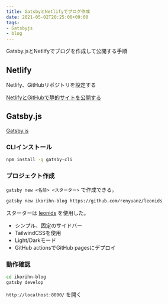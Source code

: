 ```yaml
---
title: GatsbyとNetlifyでブログ作成
date: 2021-05-02T20:25:00+09:00
tags:
- Gatsbyjs
- blog
---
```


Gatsby.jsとNetlifyでブログを作成して公開する手順

## Netlify

Netlify、GitHubリポジトリを設定する

[NetlifyとGitHubで静的サイトを公開する](note/NetlifyとGitHubで静的サイトを公開する.md)

## Gatsby.js

[Gatsby.js](note/Gatsby.js.md)

### CLIインストール

````sh
npm install -g gatsby-cli
````

### プロジェクト作成

`gatsby new <名前> <スターター>` で作成できる。

````sh
gatsby new ikorihn-blog https://github.com/renyuanz/leonids
````

スターターは [leonids](https://www.gatsbyjs.com/starters/renyuanz/leonids) を使用した。

* シンプル、固定のサイドバー
* TailwindCSSを使用
* Light/Darkモード
* GitHub actionsでGitHub pagesにデプロイ

### 動作確認

````sh
cd ikorihn-blog
gatsby develop
````

`http://localhost:8000/` を開く
